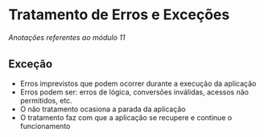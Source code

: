 # Tratamento de Erros e Exceções

###### Anotações referentes ao módulo 11

## Exceção

- Erros imprevistos que podem ocorrer durante a execução da aplicação
- Erros podem ser: erros de lógica, conversões inválidas, acessos não permitidos, etc.
- O não tratamento ocasiona a parada da aplicação
- O tratamento faz com que a aplicação se recupere e continue o funcionamento